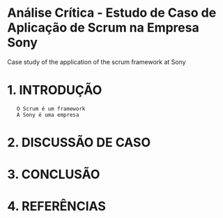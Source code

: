 # Análise Crítica - Estudo de Caso de Aplicação de Scrum na Empresa Sony
Case study of the application of the scrum framework at Sony

# 1. INTRODUÇÃO
       O Scrum é um framework
       A Sony é uma empresa
# 2. DISCUSSÃO DE CASO
# 3. CONCLUSÃO
# 4. REFERÊNCIAS

